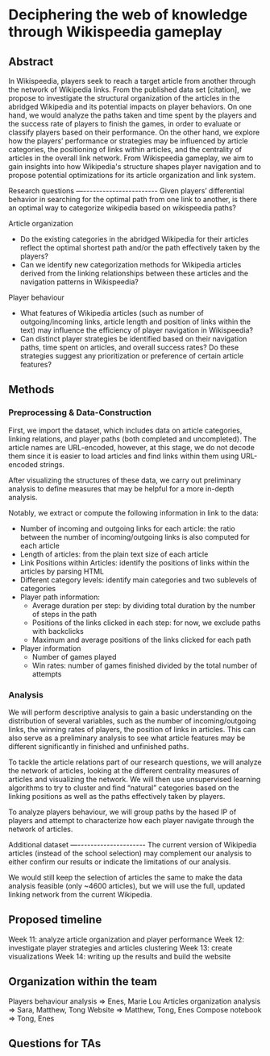 Deciphering the web of knowledge through Wikispeedia gameplay
================================================================

Abstract
-----------
In Wikispeedia, players seek to reach a target article from another through the network of Wikipedia links. From the published data set [citation], we propose to investigate the structural organization of the articles in the abridged Wikipedia and its potential impacts on player behaviors. On one hand, we would analyze the paths taken and time spent by the players and the success rate of players to finish the games, in order to evaluate or classify players based on their performance. On the other hand, we explore how the players’ performance or strategies may be influenced by article categories, the positioning of links within articles, and the centrality of articles in the overall link network. From Wikispeedia gameplay, we aim to gain insights into how Wikipedia's structure shapes player navigation and to propose potential optimizations for its article organization and link system.


Research questions
—-----------------------
Given players’ differential behavior in searching for the optimal path from one link to another, is there an optimal way to categorize wikipedia based on wikispeedia paths? 

Article organization
- Do the existing categories in the abridged Wikipedia for their articles reflect the optimal shortest path and/or the path effectively taken by the players?
- Can we identify new categorization methods for Wikipedia articles derived from the linking relationships between these articles and the navigation patterns in Wikispeedia?

Player behaviour
- What features of Wikipedia articles (such as number of outgoing/incoming links, article length and position of links within the text) may influence the efficiency of player navigation in Wikispeedia?
- Can distinct player strategies be identified based on their navigation paths, time spent on articles, and overall success rates? Do these strategies suggest any prioritization or preference of certain article features?


Methods
-----------

### Preprocessing & Data-Construction

First, we import the dataset, which includes data on article categories, linking relations, and player paths (both completed and uncompleted). The article names are URL-encoded, however, at this stage, we do not decode them since it is easier to load articles and find links within them using URL-encoded strings.

After visualizing the structures of these data, we carry out preliminary analysis to define measures that may be helpful for a more in-depth analysis.

Notably, we extract or compute the following information in link to the data:
- Number of incoming and outgoing links for each article: the ratio between the number of incoming/outgoing links is also computed for each article
- Length of articles: from the plain text size of each article
- Link Positions within Articles: identify the positions of links within the articles by parsing HTML
- Different category levels: identify main categories and two sublevels of categories
- Player path information:
    - Average duration per step: by dividing total duration by the number of steps in the path
    - Positions of the links clicked in each step: for now, we exclude paths with backclicks
    - Maximum and average positions of the links clicked for each path
- Player information
    - Number of games played
    - Win rates: number of games finished divided by the total number of attempts

### Analysis

We will perform descriptive analysis to gain a basic understanding on the distribution of several variables, such as the number of incoming/outgoing links, the winning rates of players, the position of links in articles. This can also serve as a preliminary analysis to see what article features may be different significantly in finished and unfinished paths.

To tackle the article relations part of our research questions, we will analyze the network of articles, looking at the different centrality measures of articles and visualizing the network. We will then use unsupervised learning algorithms to try to cluster and find “natural” categories based on the linking positions as well as the paths effectively taken by players.

To analyze players behaviour, we will group paths by the hased IP of players and attempt to characterize how each player navigate through the network of articles.

Additional dataset
—---------------------
The current version of Wikipedia articles (instead of the school selection) may complement our analysis to either confirm our results or indicate the limitations of our analysis.

We would still keep the selection of articles the same to make the data analysis feasible (only ~4600 articles), but we will use the full, updated linking network from the current Wikipedia.

Proposed timeline
------------------------
Week 11: analyze article organization and player performance
Week 12: investigate player strategies and articles clustering
Week 13: create visualizations
Week 14: writing up the results and build the website


Organization within the team
--------------------------------------
Players behaviour analysis => Enes, Marie Lou
Articles organization analysis => Sara, Matthew, Tong
Website => Matthew, Tong, Enes
Compose notebook => Tong, Enes

Questions for TAs
------------------------


